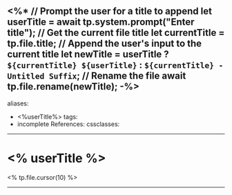 <%* 
// Prompt the user for a title to append
let userTitle = await tp.system.prompt("Enter title");
// Get the current file title
let currentTitle = tp.file.title;
// Append the user's input to the current title
let newTitle = userTitle ? `${currentTitle} ${userTitle}` : `${currentTitle} - Untitled Suffix`;
// Rename the file
await tp.file.rename(newTitle);
-%>
---
aliases:
  - <%userTitle%>
tags:
  - incomplete
References:
cssclasses:
----
# <% userTitle %>
<% tp.file.cursor(10) %>
***